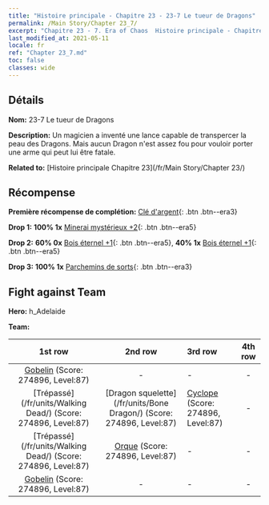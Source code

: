 ```yaml
---
title: "Histoire principale - Chapitre 23 - 23-7 Le tueur de Dragons"
permalink: /Main Story/Chapter 23_7/
excerpt: "Chapitre 23 - 7. Era of Chaos  Histoire principale - Chapitre 23_7. 23-7 Le tueur de Dragons"
last_modified_at: 2021-05-11
locale: fr
ref: "Chapter 23_7.md"
toc: false
classes: wide
---
```


## Détails

 **Nom:** 23-7 Le tueur de Dragons

 **Description:** Un magicien a inventé une lance capable de transpercer la peau des Dragons. Mais aucun Dragon n'est assez fou pour vouloir porter une arme qui peut lui être fatale.

 **Related to:** [Histoire principale Chapitre 23](/fr/Main Story/Chapter 23/)

## Récompense

 **Première récompense de complétion:** [Clé d'argent](/ItemsFR/con_693/){: .btn .btn--era3}

 **Drop 1:** **100% 1x** [Minerai mystérieux +2](/ItemsFR/mat_75/){: .btn .btn--era5}

 **Drop 2:** **60% 0x** [Bois éternel +1](/ItemsFR/mat_69/){: .btn .btn--era5}, **40% 1x** [Bois éternel +1](/ItemsFR/mat_69/){: .btn .btn--era5}

 **Drop 3:** **100% 1x** [Parchemins de sorts](/ItemsFR/con_694/){: .btn .btn--era3}


## Fight against Team
 **Hero:** h_Adelaide

 **Team:**


  | 1st row | 2nd row | 3rd row | 4th row |
  |:----:|:----:|:----|:----:|
  | [Gobelin](/fr/units/Goblin/) (Score: 274896, Level:87)  | - | - | - |
  | [Trépassé](/fr/units/Walking Dead/) (Score: 274896, Level:87)  | [Dragon squelette](/fr/units/Bone Dragon/) (Score: 274896, Level:87)  | [Cyclope](/fr/units/Cyclops/) (Score: 274896, Level:87)  | - |
  | [Trépassé](/fr/units/Walking Dead/) (Score: 274896, Level:87)  | [Orque](/fr/units/Orc/) (Score: 274896, Level:87)  | - | - |
  | [Gobelin](/fr/units/Goblin/) (Score: 274896, Level:87)  | - | - | - |



